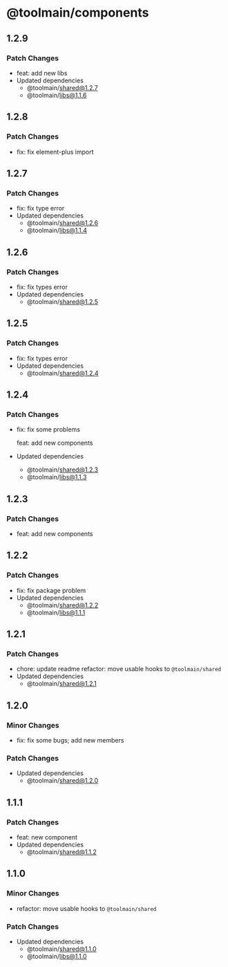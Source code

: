 # @toolmain/components

## 1.2.9

### Patch Changes

- feat: add new libs
- Updated dependencies
  - @toolmain/shared@1.2.7
  - @toolmain/libs@1.1.6

## 1.2.8

### Patch Changes

- fix: fix element-plus import

## 1.2.7

### Patch Changes

- fix: fix type error
- Updated dependencies
  - @toolmain/shared@1.2.6
  - @toolmain/libs@1.1.4

## 1.2.6

### Patch Changes

- fix: fix types error
- Updated dependencies
  - @toolmain/shared@1.2.5

## 1.2.5

### Patch Changes

- fix: fix types error
- Updated dependencies
  - @toolmain/shared@1.2.4

## 1.2.4

### Patch Changes

- fix: fix some problems

  feat: add new components

- Updated dependencies
  - @toolmain/shared@1.2.3
  - @toolmain/libs@1.1.3

## 1.2.3

### Patch Changes

- feat: add new components

## 1.2.2

### Patch Changes

- fix: fix package problem
- Updated dependencies
  - @toolmain/shared@1.2.2
  - @toolmain/libs@1.1.1

## 1.2.1

### Patch Changes

- chore: update readme refactor: move usable hooks to `@toolmain/shared`
- Updated dependencies
  - @toolmain/shared@1.2.1

## 1.2.0

### Minor Changes

- fix: fix some bugs; add new members

### Patch Changes

- Updated dependencies
  - @toolmain/shared@1.2.0

## 1.1.1

### Patch Changes

- feat: new component
- Updated dependencies
  - @toolmain/shared@1.1.2

## 1.1.0

### Minor Changes

- refactor: move usable hooks to `@toolmain/shared`

### Patch Changes

- Updated dependencies
  - @toolmain/shared@1.1.0
  - @toolmain/libs@1.1.0

